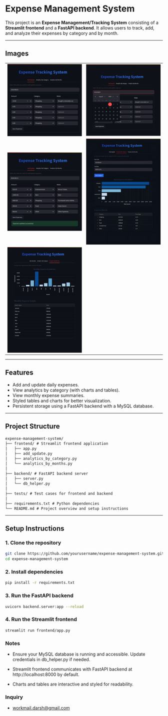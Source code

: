 # Expense Management System

This project is an **Expense Management/Tracking System** consisting of a **Streamlit frontend** and a **FastAPI backend**. It allows users to track, add, and analyze their expenses by category and by month.

---

## Images

<table>
<tr>
<td><img src="project_images/Streamlit_1.png" style="width:300%"></td>
<td><img src="project_images/Streamlit_2.png" style="width:300%;"></td>
</tr>
<tr>
<td><img src="project_images/Streamlit_3.png" style="width:300%;"></td>
<td><img src="project_images/Streamlit_4.png" style="width:300%;"></td>
</tr>
<tr>
<td><img src="project_images/Streamlit_5.png" style="width:300%;"></td>
<td></td>
</tr>
</table>


---

## Features

- Add and update daily expenses.
- View analytics by category (with charts and tables).
- View monthly expense summaries.
- Styled tables and charts for better visualization.
- Persistent storage using a FastAPI backend with a MySQL database.

---

## Project Structure
<pre><code>expense-management-system/
├── frontend/ # Streamlit frontend application
│   ├── app.py
│   ├── add_update.py
│   ├── analytics_by_category.py
│   └── analytics_by_months.py
│
├── backend/ # FastAPI backend server
│   ├── server.py
│   └── db_helper.py
│
├── tests/ # Test cases for frontend and backend
│
├── requirements.txt # Python dependencies
└── README.md # Project overview and setup instructions
</code></pre>

---

## Setup Instructions

### 1. Clone the repository
```bash
git clone https://github.com/yourusername/expense-management-system.git
cd expense-management-system
```

### 2. Install dependencies
```bash
pip install -r requirements.txt
```
### 3. Run the FastAPI backend
```bash
uvicorn backend.server:app --reload
```
### 4. Run the Streamlit frontend
```bash
streamlit run frontend/app.py
```
### Notes

- Ensure your MySQL database is running and accessible. Update credentials in db_helper.py if needed.

- Streamlit frontend communicates with FastAPI backend at http://localhost:8000 by default.

- Charts and tables are interactive and styled for readability.

### Inquiry
- workmail.darsh@gmail.com
  
